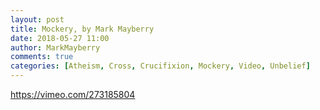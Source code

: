 ```yaml
---
layout: post
title: Mockery, by Mark Mayberry
date: 2018-05-27 11:00
author: MarkMayberry
comments: true
categories: [Atheism, Cross, Crucifixion, Mockery, Video, Unbelief]
---
```

https://vimeo.com/273185804
